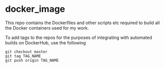 # docker_image
This repo contains the Dockerfiles and other scripts etc required to build all the Docker containers used for my work.


To add tags to the repos for the purposes of integrating with automated builds
on DockerHub, use the following

```
git checkout master
git tag TAG_NAME
git push origin TAG_NAME
```
